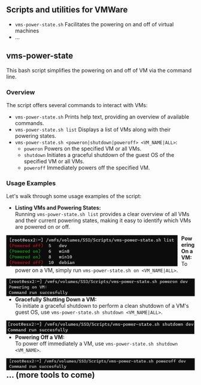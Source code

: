 **Scripts and utilities for VMWare**
--------------------------------------

*   `vms-power-state.sh` Facilitates the powering on and off of virtual machines
*   ...

## vms-power-state

This bash script simplifies the powering on and off of VM via the command line.

### **Overview**

The script offers several commands to interact with VMs:

*   `vms-power-state.sh` Prints help text, providing an overview of available commands.
*   `vms-power-state.sh list` Displays a list of VMs along with their powering states.
*   `vms-power-state.sh <poweron|shutdown|poweroff> <VM_NAME|ALL>`:
    *   `poweron` Powers on the specified VM or all VMs.
    *   `shutdown` Initiates a graceful shutdown of the guest OS of the specified VM or all VMs.
    *   `poweroff` Immediately powers off the specified VM.

### **Usage Examples**

Let's walk through some usage examples of the script:

*   **Listing VMs and Powering States:**  
    Running `vms-power-state.sh list` provides a clear overview of all VMs and their current powering states, making it easy to identify which VMs are powered on or off.

<p align="center">
<img src="images/image-1.png"	
	style="float: left; margin-right: 10px;" />
</p>

*   **Powering On a VM:**  
    To power on a VM, simply run `vms-power-state.sh on <VM_NAME|ALL>`.

<p align="center">
<img src="images/image-2.png"	
	style="float: left; margin-right: 10px;" />
</p>

*   **Gracefully Shutting Down a VM:**  
    To initiate a graceful shutdown to perform a clean shutdown of a VM's guest OS, use `vms-power-state.sh shutdown <VM_NAME|ALL>`.

<p align="center">
<img src="images/image-3.png"	
	style="float: left; margin-right: 10px;" />
</p>

*   **Powering Off a VM:**  
    To power off immediately a VM, use `vms-power-state.sh shutdown <VM_NAME>`.

<p align="center">
<img src="images/image-4.png"	
	style="float: left; margin-right: 10px;" />
</p>

## ... (more tools to come)
